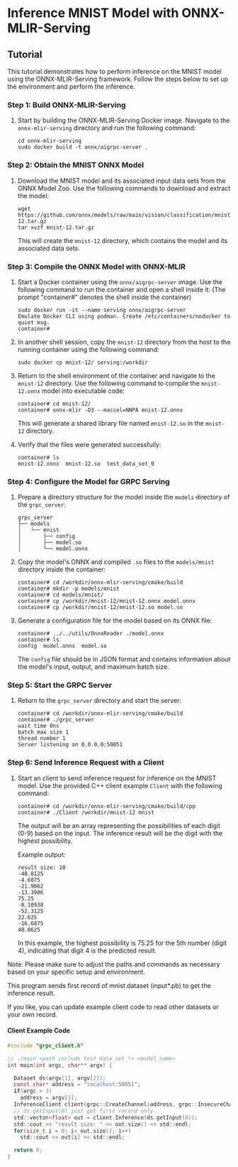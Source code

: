# Inference MNIST Model with ONNX-MLIR-Serving

## Tutorial

This tutorial demonstrates how to perform inference on the MNIST model using the ONNX-MLIR-Serving framework. Follow the steps below to set up the environment and perform the inference.

### Step 1: Build ONNX-MLIR-Serving

1. Start by building the ONNX-MLIR-Serving Docker image. Navigate to the `onnx-mlir-serving` directory and run the following command:
   
   ```shell
   cd onnx-mlir-serving
   sudo docker build -t onnx/aigrpc-server .
   ```

### Step 2: Obtain the MNIST ONNX Model

1. Download the MNIST model and its associated input data sets from the ONNX Model Zoo. Use the following commands to download and extract the model:
   
   ```shell
   wget https://github.com/onnx/models/raw/main/vision/classification/mnist/model/mnist-12.tar.gz
   tar xvzf mnist-12.tar.gz
   ```
   This will create the `mnist-12` directory, which contains the model and its associated data sets.

### Step 3: Compile the ONNX Model with ONNX-MLIR

1. Start a Docker container using the `onnx/aigrpc-server` image. Use the following command to run the container and open a shell inside it:
   (The prompt "container#" denotes the shell inside the container)
   
   ```shell
   sudo docker run -it --name serving onnx/aigrpc-server
   Emulate Docker CLI using podman. Create /etc/containers/nodocker to quiet msg.
   container#
   ```

2. In another shell session, copy the `mnist-12` directory from the host to the running container using the following command:
   
   ```shell
   sudo docker cp mnist-12/ serving:/workdir
   ```

3. Return to the shell environment of the container and navigate to the `mnist-12` directory. Use the following command to compile the `mnist-12.onnx` model into executable code:
   
   ```shell
   container# cd mnist-12/
   container# onnx-mlir -O3 --maccel=NNPA mnist-12.onnx
   ```

   This will generate a shared library file named `mnist-12.so` in the `mnist-12` directory.

4. Verify that the files were generated successfully:
   
   ```shell
   container# ls
   mnist-12.onnx  mnist-12.so  test_data_set_0
   ```

### Step 4: Configure the Model for GRPC Serving

1. Prepare a directory structure for the model inside the `models` directory of the `grpc_server`:
   
   ```
   grpc_server
   ├── models
   │   └── mnist
   │       ├── config
   │       ├── model.so
   │       └── model.onnx
   ```

2. Copy the model's ONNX and compiled `.so` files to the `models/mnist` directory inside the container:
   
   ```shell
   container# cd /workdir/onnx-mlir-serving/cmake/build
   container# mkdir -p models/mnist
   container# cd models/mnist/
   container# cp /workdir/mnist-12/mnist-12.onnx model.onnx
   container# cp /workdir/mnist-12/mnist-12.so model.so
   ```

3. Generate a configuration file for the model based on its ONNX file:
   
   ```shell
   container# ../../utils/OnnxReader ./model.onnx
   container# ls
   config  model.onnx  model.so
   ```

   The `config` file should be in JSON format and contains information about the model's input, output, and maximum batch size.

### Step 5: Start the GRPC Server

1. Return to the `grpc_server` directory and start the server:
   
   ```shell
   container# cd /workdir/onnx-mlir-serving/cmake/build
   container# ./grpc_server
   wait time 0ns
   batch max size 1
   thread number 1
   Server listening on 0.0.0.0:50051
   ```

### Step 6: Send Inference Request with a Client

1. Start an client to send inference request for inference on the MNIST model. Use the provided C++ client example `Client` with the following command:
   
   ```shell
   container# cd /workdir/onnx-mlir-serving/cmake/build/cpp
   container# ./Client /workdir/mnist-12 mnist
   ```

   The output will be an array representing the possibilities of each digit (0-9) based on the input. The inference result will be the digit with the highest possibility.

   Example output:
   
   ```
   result size: 10
   -48.8125
   -4.6875
   -21.9062
   -13.3906
   75.25
   -8.10938
   -52.3125
   22.625
   -16.6875
   48.0625
   ```

   In this example, the highest possibility is 75.25 for the 5th number (digit 4), indicating that digit 4 is the predicted result.

Note: Please make sure to adjust the paths and commands as necessary based on your specific setup and environment.
   
   This program sends first record of mnist dataset (input*.pb) to get the inference result.

   If you like, you can update example client code to read other datasets or your own record.

#### Client Example Code

```C
#include "grpc_client.h"

// ./main <path include test_data_set_*> <model_name>
int main(int argc, char** argv) {

  Dataset ds(argv[1], argv[2]);
  const char* address = "localhost:50051";
  if(argc > 3)
    address = argv[3];
  InferenceClient client(grpc::CreateChannel(address, grpc::InsecureChannelCredentials()));
  // ds.getInput(0) just get first record only.
  std::vector<float> out = client.Inference(ds.getInput(0));
  std::cout << "result size: " << out.size() << std::endl;
  for(size_t i = 0; i< out.size(); i++)
    std::cout << out[i] << std::endl;

  return 0;
}
```
